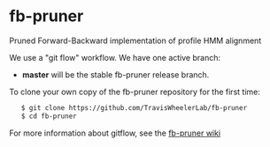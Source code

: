 # fb-pruner
Pruned Forward-Backward implementation of profile HMM alignment

We use a "git flow" workflow. We have one active branch:
 * **master** will be the stable fb-pruner release branch. 


To clone your own copy of the fb-pruner repository for the first time:

```bash
   $ git clone https://github.com/TravisWheelerLab/fb-pruner
   $ cd fb-pruner
```

For more information about gitflow, see the
[fb-pruner wiki](https://github.com/TravisWheelerLab/fb-pruner/wiki)


